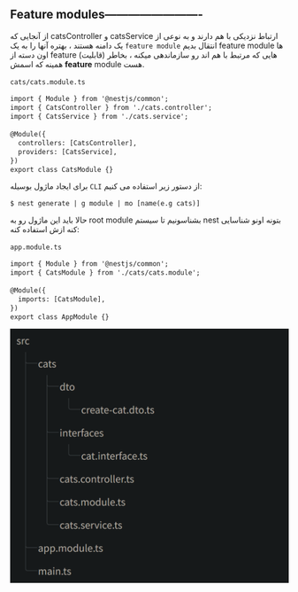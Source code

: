 ## **Feature modules————————-**

از آنجایی که catsController و catsService ارتباط نزدیکی با هم دارند و به نوعی از یک دامنه هستند ، بهتره آنها را به یک `feature module`  انتقال بدیم feature module ها اون دسته از feature (قابلیت) هایی که مرتبط با هم اند رو سازماندهی میکنه ، بخاطر همینه که اسمش **feature** module هست.

`cats/cats.module.ts`
```tsx
import { Module } from '@nestjs/common';
import { CatsController } from './cats.controller';
import { CatsService } from './cats.service';

@Module({
  controllers: [CatsController],
  providers: [CatsService],
})
export class CatsModule {}
```

برای ایجاد ماژول بوسیله `CLI` از دستور زیر استفاده می کنیم:

```tsx
$ nest generate | g module | mo [name(e.g cats)] 
```

حالا باید این ماژول رو به root module بشناسونیم تا سیستم nest بتونه اونو شناسایی کنه ازش استفاده کنه:

`app.module.ts`
```tsx
import { Module } from '@nestjs/common';
import { CatsModule } from './cats/cats.module';

@Module({
  imports: [CatsModule],
})
export class AppModule {}
```

![](./Images/Pasted%20image%2020240228195149.png)
